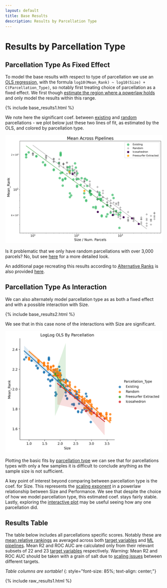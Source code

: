 ```yaml
---
layout: default
title: Base Results
description: Results by Parcellation Type
---
```


# Results by Parcellation Type

## Parcellation Type As Fixed Effect

To model the base results with respect to type of parcellation we use an [OLS regression](./intro_to_results#modelling-results), with
the formula `log10(Mean_Rank) ~ log10(Size) + C(Parcellation_Type)`, so notably first treating choice of parcellation as a fixed effect.
We first though [estimate the region where a powerlaw holds](./estimate_powerlaw.html) and only model the results within this range.

{% include base_results1.html %}

We note here the significant coef. between [existing](./parcellations#existing-parcellations)
and [random](./parcellations#random-parcellations) parcellations - we plot
below just these two lines of fit, as estimated by the OLS, and colored by parcellation type.

![fits](https://raw.githubusercontent.com/sahahn/parc_scaling/master/analyze/Figures/base_results_fit1.png)

Is it problematic that we only have random parcellations with over 3,000 parcels? No, but see [here](./size_differences.html) for a more detailed look.

An additional page recreating this results according to [Alternative Ranks](./results_intro#alternative-ranks)
is also provided [here](./base_results_extra).

## Parcellation Type As Interaction

We can also alternately model parcellation type as as both a fixed effect and with a possible interaction with Size. 

{% include base_results2.html %}

We see that in this case none of the interactions with Size are significant.

![fits](https://raw.githubusercontent.com/sahahn/parc_scaling/master/analyze/Figures/base_results_fit2.png)

Plotting the basic fits by [parcellation type](./parcellations.html) we can see that for parcellations types with only a few samples
it is difficult to conclude anything as the sample size is not sufficient.

A key point of interest beyond comparing between parcellation type is the coef. for Size.
This represents the [scaling exponent](./powerlaw_scaling_exp.html) in a
powerlaw relationship between Size and Performance.
We see that despite the choice of how we model parcellation type, this estimated coef. stays fairly stable.
Lastly, exploring the [interactive plot](./interactive1.html) may be useful seeing how any one parcellation did.

## Results Table

The table below includes all parcellations specific scores. Notably these are [mean relative rankings](./results_intro#mean-rank) as
averaged across both [target variables](./variables.html) and [ML pipelines](./ml_pipelines.html).
Mean R2 and ROC AUC are calculated only from their relevant subsets of 22 and 23 [target variables](./variables.html) respectively.
Warning: Mean R2 and ROC AUC should be taken with a grain of salt due to [scaling issues](./scaling_issues.html) between different targets.

*Table columns are sortable!*
{: style="font-size: 85%; text-align: center;"}

{% include raw_results1.html %}